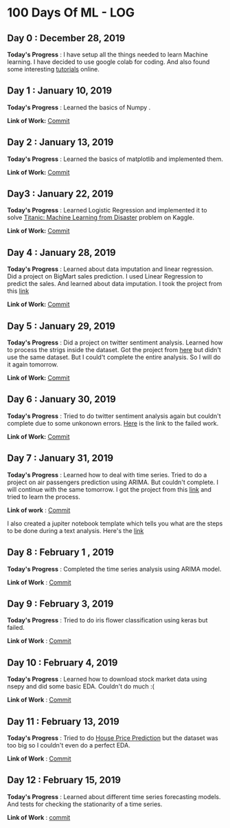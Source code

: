 # 100 Days Of ML - LOG

## Day 0 : December 28, 2019
 
**Today's Progress** : I have setup all the things needed to learn Machine learning. I have decided to use google colab for coding. And also found some interesting [tutorials](https://www.appliedaicourse.com/course/applied-ai-course-online/) online.

## Day 1 : January 10, 2019

**Today's Progress** : Learned the basics of Numpy .

**Link of Work:**   [Commit](https://github.com/GopiMindgloer/Machine_Learning/blob/master/Numpy.ipynb)

## Day 2 : January 13, 2019

**Today's Progress** : Learned the basics of matplotlib and implemented them.

**Link of Work:**  [Commit](https://github.com/GopiMindgloer/Machine_Learning/blob/master/Matplotlib.ipynb)

## Day3 : January 22, 2019

**Today's Progress** : Learned Logistic Regression and implemented it to solve [Titanic: Machine Learning from Disaster](https://www.kaggle.com/c/titanic) problem on Kaggle.

**Link of Work:**   [Commit](https://github.com/GopiMindgloer/Machine_Learning/blob/master/Logistic_Regression.ipynb)

## Day 4 : January 28, 2019

**Today's Progress** : Learned about data imputation and linear regression. Did a project on BigMart sales prediction. I used Linear Regression to predict the sales. And learned about data imputation. I took the project from this [link](https://www.dezyre.com/project-use-case/predict-big-mart-sales)
 
**Link of Work:**   [Commit](https://github.com/GopiMindgloer/Machine_Learning/blob/master/Bigmart_Sales_Predictions.ipynb)

## Day 5 : January 29, 2019

**Today's Progress** : Did a project on twitter sentiment analysis. Learned how to process the strigs inside the dataset. Got the project from [here](https://www.analyticsvidhya.com/blog/2018/07/hands-on-sentiment-analysis-dataset-python/) but didn't use the same dataset. But I could't complete the entire analysis. So I will do it again tomorrow.

**Link of Work:**   [Commit](https://github.com/GopiMindgloer/Machine_Learning/blob/master/Twitter_Sentiment_Analysis_1.ipynb)

## Day 6 : January 30, 2019

**Today's Progress** : Tried to do twitter sentiment analysis again but couldn't complete due to some unkonown errors. [Here](https://github.com/GopiMindgloer/Learning-ML/blob/master/Twitter_Sentiment_Analysis_2.ipynb) is the link to the failed work.

**Link of Work:**   [Commit](https://github.com/GopiMindgloer/Learning-ML/blob/master/Twitter_Sentiment_Analysis_2.ipynb)

## Day 7 : January 31, 2019

**Today's Progress** : Learned how to deal with time series. Tried to do a project on air passengers prediction using ARIMA. But couldn't complete. I will continue with the same tomorrow. I got the project from this [link](https://www.kaggle.com/freespirit08/time-series-for-beginners-with-arima) and tried to learn the process.

**Link of work** : [Commit](https://github.com/GopiMindgloer/Learning-ML/blob/master/Air_Passengers_Prediction.ipynb)
    
   I also created a jupiter notebook template which tells you what are the steps to be done during a text analysis. Here's the [link](https://github.com/GopiMindgloer/Learning-ML/blob/master/Text_Analysis_Template.ipynb)

## Day 8 : February 1 , 2019

**Today's Progress** : Completed the time series analysis using ARIMA model.

**Link of Work** : [Commit](https://github.com/GopiMindgloer/Learning-ML/blob/master/Air_Passengers_Prediction.ipynb)

## Day 9 : February 3, 2019

**Today's Progress** : Tried to do iris flower classification using keras but failed.

**Link of Work** : [Commit](https://github.com/Damntoochill/Learning-ML/blob/master/Iris_classifier_using_Keras.ipynb)

## Day 10 : February 4, 2019

**Today's Progress** : Learned how to download stock market data using nsepy and did some basic EDA. Couldn't do much :(

**Link of Work** : [Commit](https://github.com/Damntoochill/Learning-ML/blob/master/Algorithmic_Trading_1.ipynb)

## Day 11 : February 13, 2019

**Today's Progress** : Tried to do [House Price Prediction](https://www.kaggle.com/c/house-prices-advanced-regression-techniques) but the dataset was too big so I couldn't even do a perfect EDA.

**Link of Work** : [Commit](https://github.com/Damntoochill/Learning-ML/blob/master/House_Price_Prediction.ipynb)

## Day 12 : February 15, 2019 

**Today's Progress** : Learned about different time series forecasting models. And tests for checking the stationarity of a time series.

**Link of Work** : [commit](https://github.com/Damntoochill/Learning-ML/blob/master/Statistics/stationarity.ipynb)
